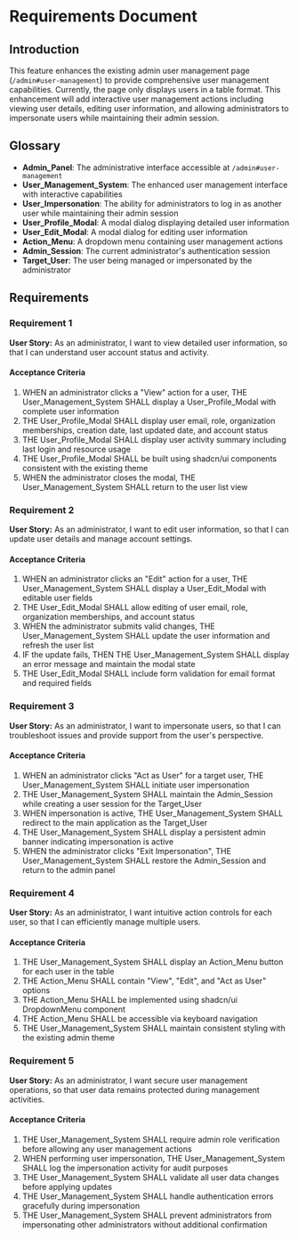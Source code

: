 # Requirements Document

## Introduction

This feature enhances the existing admin user management page (`/admin#user-management`) to provide comprehensive user management capabilities. Currently, the page only displays users in a table format. This enhancement will add interactive user management actions including viewing user details, editing user information, and allowing administrators to impersonate users while maintaining their admin session.

## Glossary

- **Admin_Panel**: The administrative interface accessible at `/admin#user-management`
- **User_Management_System**: The enhanced user management interface with interactive capabilities
- **User_Impersonation**: The ability for administrators to log in as another user while maintaining their admin session
- **User_Profile_Modal**: A modal dialog displaying detailed user information
- **User_Edit_Modal**: A modal dialog for editing user information
- **Action_Menu**: A dropdown menu containing user management actions
- **Admin_Session**: The current administrator's authentication session
- **Target_User**: The user being managed or impersonated by the administrator

## Requirements

### Requirement 1

**User Story:** As an administrator, I want to view detailed user information, so that I can understand user account status and activity.

#### Acceptance Criteria

1. WHEN an administrator clicks a "View" action for a user, THE User_Management_System SHALL display a User_Profile_Modal with complete user information
2. THE User_Profile_Modal SHALL display user email, role, organization memberships, creation date, last updated date, and account status
3. THE User_Profile_Modal SHALL display user activity summary including last login and resource usage
4. THE User_Profile_Modal SHALL be built using shadcn/ui components consistent with the existing theme
5. WHEN the administrator closes the modal, THE User_Management_System SHALL return to the user list view

### Requirement 2

**User Story:** As an administrator, I want to edit user information, so that I can update user details and manage account settings.

#### Acceptance Criteria

1. WHEN an administrator clicks an "Edit" action for a user, THE User_Management_System SHALL display a User_Edit_Modal with editable user fields
2. THE User_Edit_Modal SHALL allow editing of user email, role, organization memberships, and account status
3. WHEN the administrator submits valid changes, THE User_Management_System SHALL update the user information and refresh the user list
4. IF the update fails, THEN THE User_Management_System SHALL display an error message and maintain the modal state
5. THE User_Edit_Modal SHALL include form validation for email format and required fields

### Requirement 3

**User Story:** As an administrator, I want to impersonate users, so that I can troubleshoot issues and provide support from the user's perspective.

#### Acceptance Criteria

1. WHEN an administrator clicks "Act as User" for a target user, THE User_Management_System SHALL initiate user impersonation
2. THE User_Management_System SHALL maintain the Admin_Session while creating a user session for the Target_User
3. WHEN impersonation is active, THE User_Management_System SHALL redirect to the main application as the Target_User
4. THE User_Management_System SHALL display a persistent admin banner indicating impersonation is active
5. WHEN the administrator clicks "Exit Impersonation", THE User_Management_System SHALL restore the Admin_Session and return to the admin panel

### Requirement 4

**User Story:** As an administrator, I want intuitive action controls for each user, so that I can efficiently manage multiple users.

#### Acceptance Criteria

1. THE User_Management_System SHALL display an Action_Menu button for each user in the table
2. THE Action_Menu SHALL contain "View", "Edit", and "Act as User" options
3. THE Action_Menu SHALL be implemented using shadcn/ui DropdownMenu component
4. THE Action_Menu SHALL be accessible via keyboard navigation
5. THE User_Management_System SHALL maintain consistent styling with the existing admin theme

### Requirement 5

**User Story:** As an administrator, I want secure user management operations, so that user data remains protected during management activities.

#### Acceptance Criteria

1. THE User_Management_System SHALL require admin role verification before allowing any user management actions
2. WHEN performing user impersonation, THE User_Management_System SHALL log the impersonation activity for audit purposes
3. THE User_Management_System SHALL validate all user data changes before applying updates
4. THE User_Management_System SHALL handle authentication errors gracefully during impersonation
5. THE User_Management_System SHALL prevent administrators from impersonating other administrators without additional confirmation